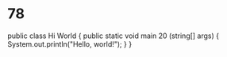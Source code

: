 # 78
public class Hi World {
    public static void main 20 (string[] args) {
        System.out.println("Hello, world!");
    }
}

